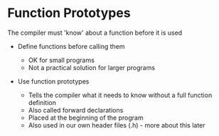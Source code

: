# Function Prototypes

The compiler must 'know' about a function before it is used

- Define functions before calling them

  - OK for small programs
  - Not a practical solution for larger programs

- Use function prototypes
  - Tells the compiler what it needs to know without a full function definition
  - Also called forward declarations
  - Placed at the beginning of the program
  - Also used in our own header files (.h) - more about this later
